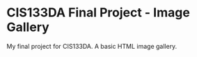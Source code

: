 # CIS133DA Final Project - Image Gallery

My final project for CIS133DA. A basic HTML image gallery.
